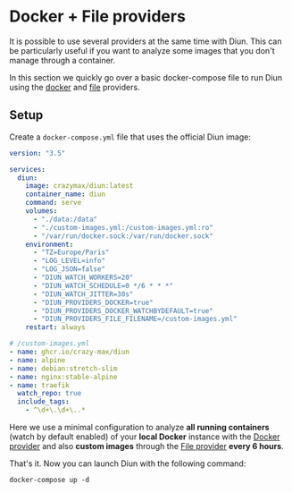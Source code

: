 # Docker + File providers

It is possible to use several providers at the same time with Diun. This can be particularly useful if you want to
analyze some images that you don't manage through a container.

In this section we quickly go over a basic docker-compose file to run Diun using the [docker](../providers/docker.md)
and [file](../providers/file.md) providers.

## Setup

Create a `docker-compose.yml` file that uses the official Diun image:

```yaml
version: "3.5"

services:
  diun:
    image: crazymax/diun:latest
    container_name: diun
    command: serve
    volumes:
      - "./data:/data"
      - "./custom-images.yml:/custom-images.yml:ro"
      - "/var/run/docker.sock:/var/run/docker.sock"
    environment:
      - "TZ=Europe/Paris"
      - "LOG_LEVEL=info"
      - "LOG_JSON=false"
      - "DIUN_WATCH_WORKERS=20"
      - "DIUN_WATCH_SCHEDULE=0 */6 * * *"
      - "DIUN_WATCH_JITTER=30s"
      - "DIUN_PROVIDERS_DOCKER=true"
      - "DIUN_PROVIDERS_DOCKER_WATCHBYDEFAULT=true"
      - "DIUN_PROVIDERS_FILE_FILENAME=/custom-images.yml"
    restart: always
```

```yaml
# /custom-images.yml
- name: ghcr.io/crazy-max/diun
- name: alpine
- name: debian:stretch-slim
- name: nginx:stable-alpine
- name: traefik
  watch_repo: true
  include_tags:
    - ^\d+\.\d+\..*
```

Here we use a minimal configuration to analyze **all running containers** (watch by default enabled) of
your **local Docker** instance with the [Docker provider](../providers/docker.md) and also **custom images**
through the [File provider](../providers/file.md) **every 6 hours**.

That's it. Now you can launch Diun with the following command:

```shell
docker-compose up -d
```
